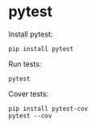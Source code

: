 # pytest

Install pytest:

```
pip install pytest
```

Run tests:

```
pytest
```

Cover tests:
```
pip install pytest-cov
pytest --cov
```
